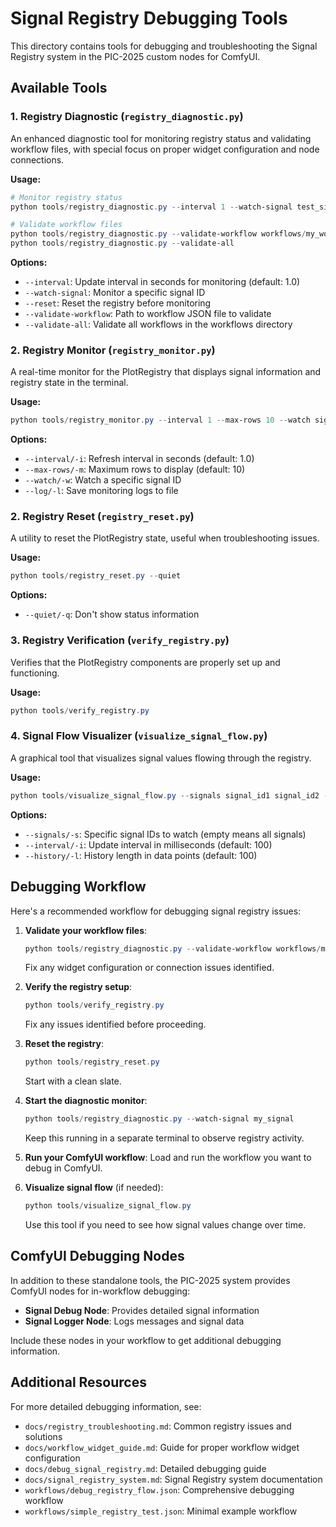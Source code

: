 # Signal Registry Debugging Tools

This directory contains tools for debugging and troubleshooting the Signal Registry system in the PIC-2025 custom nodes for ComfyUI.

## Available Tools

### 1. Registry Diagnostic (`registry_diagnostic.py`)

An enhanced diagnostic tool for monitoring registry status and validating workflow files, with special focus on proper widget configuration and node connections.

**Usage:**
```powershell
# Monitor registry status
python tools/registry_diagnostic.py --interval 1 --watch-signal test_signal --reset

# Validate workflow files
python tools/registry_diagnostic.py --validate-workflow workflows/my_workflow.json
python tools/registry_diagnostic.py --validate-all
```

**Options:**
- `--interval`: Update interval in seconds for monitoring (default: 1.0)
- `--watch-signal`: Monitor a specific signal ID
- `--reset`: Reset the registry before monitoring
- `--validate-workflow`: Path to workflow JSON file to validate
- `--validate-all`: Validate all workflows in the workflows directory

### 2. Registry Monitor (`registry_monitor.py`) 

A real-time monitor for the PlotRegistry that displays signal information and registry state in the terminal.

**Usage:**
```powershell
python tools/registry_monitor.py --interval 1 --max-rows 10 --watch signal_id --log
```

**Options:**
- `--interval/-i`: Refresh interval in seconds (default: 1.0)
- `--max-rows/-m`: Maximum rows to display (default: 10)
- `--watch/-w`: Watch a specific signal ID
- `--log/-l`: Save monitoring logs to file

### 2. Registry Reset (`registry_reset.py`)

A utility to reset the PlotRegistry state, useful when troubleshooting issues.

**Usage:**
```powershell
python tools/registry_reset.py --quiet
```

**Options:**
- `--quiet/-q`: Don't show status information

### 3. Registry Verification (`verify_registry.py`)

Verifies that the PlotRegistry components are properly set up and functioning.

**Usage:**
```powershell
python tools/verify_registry.py
```

### 4. Signal Flow Visualizer (`visualize_signal_flow.py`)

A graphical tool that visualizes signal values flowing through the registry.

**Usage:**
```powershell
python tools/visualize_signal_flow.py --signals signal_id1 signal_id2 --interval 100 --history 100
```

**Options:**
- `--signals/-s`: Specific signal IDs to watch (empty means all signals)
- `--interval/-i`: Update interval in milliseconds (default: 100)
- `--history/-l`: History length in data points (default: 100)

## Debugging Workflow

Here's a recommended workflow for debugging signal registry issues:

1. **Validate your workflow files**:
   ```powershell
   python tools/registry_diagnostic.py --validate-workflow workflows/my_workflow.json
   ```
   Fix any widget configuration or connection issues identified.

2. **Verify the registry setup**: 
   ```powershell
   python tools/verify_registry.py
   ```
   Fix any issues identified before proceeding.

3. **Reset the registry**:
   ```powershell
   python tools/registry_reset.py
   ```
   Start with a clean slate.

4. **Start the diagnostic monitor**:
   ```powershell
   python tools/registry_diagnostic.py --watch-signal my_signal
   ```
   Keep this running in a separate terminal to observe registry activity.

5. **Run your ComfyUI workflow**:
   Load and run the workflow you want to debug in ComfyUI.

6. **Visualize signal flow** (if needed):
   ```powershell
   python tools/visualize_signal_flow.py
   ```
   Use this tool if you need to see how signal values change over time.

## ComfyUI Debugging Nodes

In addition to these standalone tools, the PIC-2025 system provides ComfyUI nodes for in-workflow debugging:

- **Signal Debug Node**: Provides detailed signal information
- **Signal Logger Node**: Logs messages and signal data

Include these nodes in your workflow to get additional debugging information.

## Additional Resources

For more detailed debugging information, see:

- `docs/registry_troubleshooting.md`: Common registry issues and solutions
- `docs/workflow_widget_guide.md`: Guide for proper workflow widget configuration 
- `docs/debug_signal_registry.md`: Detailed debugging guide
- `docs/signal_registry_system.md`: Signal Registry system documentation
- `workflows/debug_registry_flow.json`: Comprehensive debugging workflow
- `workflows/simple_registry_test.json`: Minimal example workflow
